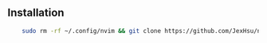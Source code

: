 ## Installation

```sh
    sudo rm -rf ~/.config/nvim && git clone https://github.com/JexHsu/nvim.git ~/.config/nvim
```
